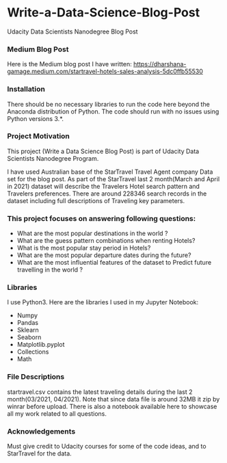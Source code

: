 # Write-a-Data-Science-Blog-Post
Udacity Data Scientists Nanodegree Blog Post

### Medium Blog Post
Here is the Medium blog post I have written: https://dharshana-gamage.medium.com/startravel-hotels-sales-analysis-5dc0ffb55530

### Installation
There should be no necessary libraries to run the code here beyond the Anaconda distribution of Python. The code should run with no issues using Python versions 3.*.

### Project Motivation
This project (Write a Data Science Blog Post) is part of Udacity Data Scientists Nanodegree Program.

I have used Australian base of the StarTravel Travel Agent company Data set for the blog post. As part of the StarTravel last 2 month(March and April in 2021) dataset will describe the Travelers Hotel search pattern and Travelers preferences. There are around 228346 search records in the dataset including full descriptions of Traveling key parameters.

### This project focuses on answering following questions: 

- What are the most popular destinations in the world ? 
- What are the guess pattern combinations when renting Hotels?
- What is the most popular stay period in Hotels?
- What are the most popular departure dates during the future?
- What are the most influential features of the dataset to Predict future travelling  in the world ?


### Libraries
I use Python3. Here are the libraries I used in my Jupyter Notebook:

- Numpy
- Pandas
- Sklearn
- Seaborn
- Matplotlib.pyplot
- Collections
- Math

### File Descriptions
startravel.csv contains the latest traveling details during the last 2 month(03/2021, 04/2021). Note that since data file is around 32MB it zip by winrar before upload.
There is also a notebook available here to showcase all my work related to all  questions.

### Acknowledgements
Must give credit to Udacity courses for some of the code ideas, and to StarTravel  for the data. 
